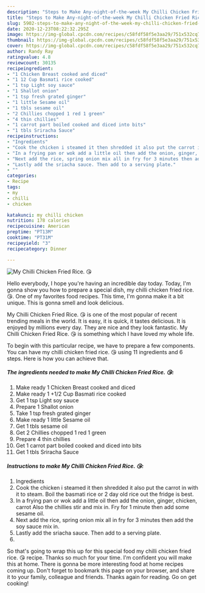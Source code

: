 ```yaml
---
description: "Steps to Make Any-night-of-the-week My Chilli Chicken Fried Rice. 😘"
title: "Steps to Make Any-night-of-the-week My Chilli Chicken Fried Rice. 😘"
slug: 5902-steps-to-make-any-night-of-the-week-my-chilli-chicken-fried-rice
date: 2020-12-23T08:22:32.295Z
image: https://img-global.cpcdn.com/recipes/c58fdf58f5e3aa29/751x532cq70/my-chilli-chicken-fried-rice-😘-recipe-main-photo.jpg
thumbnail: https://img-global.cpcdn.com/recipes/c58fdf58f5e3aa29/751x532cq70/my-chilli-chicken-fried-rice-😘-recipe-main-photo.jpg
cover: https://img-global.cpcdn.com/recipes/c58fdf58f5e3aa29/751x532cq70/my-chilli-chicken-fried-rice-😘-recipe-main-photo.jpg
author: Randy Ray
ratingvalue: 4.8
reviewcount: 30135
recipeingredient:
- "1 Chicken Breast cooked and diced"
- "1 12 Cup Basmati rice cooked"
- "1 tsp Light soy sauce"
- "1 Shallot onion"
- "1 tsp fresh grated ginger"
- "1 little Sesame oil"
- "1 tbls sesame oil"
- "2 Chillies chopped 1 red 1 green"
- "4 thin chillies"
- "1 carrot part boiled cooked and diced into bits"
- "1 tbls Sriracha Sauce"
recipeinstructions:
- "Ingredients"
- "Cook the chicken i steamed it then shredded it also put the carrot in with it to steam. Boil the basmati rice or 2 day old rice out the fridge is best."
- "In a frying pan or wok add a little oil then add the onion, ginger, chicken, carrot Also the chillies stir and mix in. Fry for 1 minute then add some sesame oil."
- "Next add the rice, spring onion mix all in fry for 3 minutes then add the soy sauce mix in."
- "Lastly add the sriacha sauce. Then add to a serving plate."
- ""
categories:
- Recipe
tags:
- my
- chilli
- chicken

katakunci: my chilli chicken 
nutrition: 178 calories
recipecuisine: American
preptime: "PT13M"
cooktime: "PT31M"
recipeyield: "3"
recipecategory: Dinner

---
```



![My Chilli Chicken Fried Rice. 😘](https://img-global.cpcdn.com/recipes/c58fdf58f5e3aa29/751x532cq70/my-chilli-chicken-fried-rice-😘-recipe-main-photo.jpg)

Hello everybody, I hope you're having an incredible day today. Today, I'm gonna show you how to prepare a special dish, my chilli chicken fried rice. 😘. One of my favorites food recipes. This time, I'm gonna make it a bit unique. This is gonna smell and look delicious.

My Chilli Chicken Fried Rice. 😘 is one of the most popular of recent trending meals in the world. It is easy, it is quick, it tastes delicious. It is enjoyed by millions every day. They are nice and they look fantastic. My Chilli Chicken Fried Rice. 😘 is something which I have loved my whole life.




To begin with this particular recipe, we have to prepare a few components. You can have my chilli chicken fried rice. 😘 using 11 ingredients and 6 steps. Here is how you can achieve that.

<!--inarticleads1-->

##### The ingredients needed to make My Chilli Chicken Fried Rice. 😘:

1. Make ready 1 Chicken Breast cooked and diced
1. Make ready 1 +1/2 Cup Basmati rice cooked
1. Get 1 tsp Light soy sauce
1. Prepare 1 Shallot onion
1. Take 1 tsp fresh grated ginger
1. Make ready 1 little Sesame oil
1. Get 1 tbls sesame oil
1. Get 2 Chillies chopped 1 red 1 green
1. Prepare 4 thin chillies
1. Get 1 carrot part boiled cooked and diced into bits
1. Get 1 tbls Sriracha Sauce




<!--inarticleads2-->

##### Instructions to make My Chilli Chicken Fried Rice. 😘:

1. Ingredients
1. Cook the chicken i steamed it then shredded it also put the carrot in with it to steam. Boil the basmati rice or 2 day old rice out the fridge is best.
1. In a frying pan or wok add a little oil then add the onion, ginger, chicken, carrot Also the chillies stir and mix in. Fry for 1 minute then add some sesame oil.
1. Next add the rice, spring onion mix all in fry for 3 minutes then add the soy sauce mix in.
1. Lastly add the sriacha sauce. Then add to a serving plate.
1. 




So that's going to wrap this up for this special food my chilli chicken fried rice. 😘 recipe. Thanks so much for your time. I'm confident you will make this at home. There is gonna be more interesting food at home recipes coming up. Don't forget to bookmark this page on your browser, and share it to your family, colleague and friends. Thanks again for reading. Go on get cooking!
